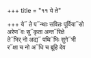 +++
title = "११ ये ते"

+++
ये᳓ ते प᳓न्थाः सवितः पूर्विया᳓सो  
अरेण᳓वः सु᳓कृता अन्त᳓रिक्षे  
ते᳓भिर् नो अद्य᳓ पथि᳓भिः सुगे᳓भी  
र᳓क्षा च नो अ᳓धि च ब्रूहि देव